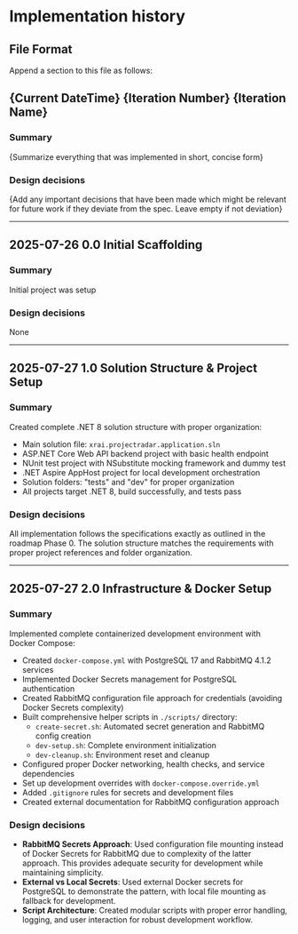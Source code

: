 # Implementation history

## File Format

Append a section to this file as follows:

## {Current DateTime} {Iteration Number} {Iteration Name}

### Summary

{Summarize everything that was implemented in short, concise form}

### Design decisions

{Add any important decisions that have been made which might be relevant for future work if they deviate from the spec. Leave empty if not deviation}

---

## 2025-07-26 0.0 Initial Scaffolding

### Summary

Initial project was setup

### Design decisions

None

---

## 2025-07-27 1.0 Solution Structure & Project Setup

### Summary

Created complete .NET 8 solution structure with proper organization:
- Main solution file: `xrai.projectradar.application.sln`
- ASP.NET Core Web API backend project with basic health endpoint
- NUnit test project with NSubstitute mocking framework and dummy test
- .NET Aspire AppHost project for local development orchestration
- Solution folders: "tests" and "dev" for proper organization
- All projects target .NET 8, build successfully, and tests pass

### Design decisions

All implementation follows the specifications exactly as outlined in the roadmap Phase 0. The solution structure matches the requirements with proper project references and folder organization.

---

## 2025-07-27 2.0 Infrastructure & Docker Setup

### Summary

Implemented complete containerized development environment with Docker Compose:
- Created `docker-compose.yml` with PostgreSQL 17 and RabbitMQ 4.1.2 services
- Implemented Docker Secrets management for PostgreSQL authentication
- Created RabbitMQ configuration file approach for credentials (avoiding Docker Secrets complexity)
- Built comprehensive helper scripts in `./scripts/` directory:
  - `create-secret.sh`: Automated secret generation and RabbitMQ config creation
  - `dev-setup.sh`: Complete environment initialization
  - `dev-cleanup.sh`: Environment reset and cleanup
- Configured proper Docker networking, health checks, and service dependencies
- Set up development overrides with `docker-compose.override.yml`
- Added `.gitignore` rules for secrets and development files
- Created external documentation for RabbitMQ configuration approach

### Design decisions

- **RabbitMQ Secrets Approach**: Used configuration file mounting instead of Docker Secrets for RabbitMQ due to complexity of the latter approach. This provides adequate security for development while maintaining simplicity.
- **External vs Local Secrets**: Used external Docker secrets for PostgreSQL to demonstrate the pattern, with local file mounting as fallback for development.
- **Script Architecture**: Created modular scripts with proper error handling, logging, and user interaction for robust development workflow.

